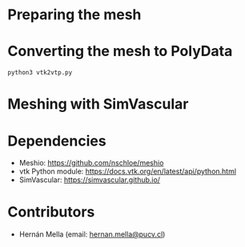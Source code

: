 # Preparing the mesh

# Converting the mesh to PolyData
```console
python3 vtk2vtp.py
```

# Meshing with SimVascular

# Dependencies
- Meshio: https://github.com/nschloe/meshio
- vtk Python module: https://docs.vtk.org/en/latest/api/python.html
- SimVascular: https://simvascular.github.io/

# Contributors
- Hernán Mella (email: hernan.mella@pucv.cl)